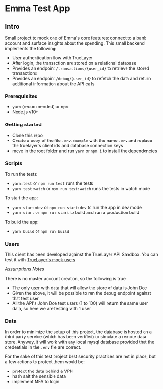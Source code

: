 # Emma Test App

## Intro

Small project to mock one of Emma's core features: connect to a bank account and surface insights about the spending.
This small backend, implements the following:

- User authentication flow with TrueLayer
- After login, the transaction are stored on a relational database
- Provides an endpoint `/transactions/{user_id}` to retrieve the stored transactions
- Provides an endpoint `/debug/{user_id}` to refetch the data and return additional information about the API calls

### Prerequisites

- `yarn` (recommended) or `npm`
- Node.js v10+

### Getting started

- Clone this repo
- Create a copy of the file `.env.example` with the name `.env` and replace the truelayer's client ids and database connection keys
- move in the root folder and run `yarn` or `npm i` to install the dependencies

### Scripts

To run the tests:

- `yarn:test` or `npm run test` runs the tests
- `yarn test:watch` or `npm run test:watch` runs the tests in watch mode

To start the app:

- `yarn start:dev` or `npm run start:dev` to run the app in dev mode
- `yarn start` or `npm run start` to build and run a production build

To build the app:

- `yarn build` or `npm run build`

### Users

This client has been developed against the TrueLayer API Sandbox. You can test it with [TrueLayer's mock users](https://docs.truelayer.com/#mock-users)

_Assumptions Notes_

There is no master account creation, so the following is true

- The only user with data that will allow the store of data is John Doe
- Given the above, it will be possible to run the debug endpoint against that test user
- All the API's John Doe test users (1 to 100) will return the same user data, so here we are testing with 1 user

### Data

In order to minimize the setup of this project, the database is hosted on a third party service (which has been verified) to simulate a remote data store.
Anyway, it will work with any local mysql database provided that the credentials in the `.env` file are correct.

For the sake of this test project best security practices are not in place, but a few actions to protect them would be:

- protect the data behind a VPN
- hash salt the sensible data
- implement MFA to login
